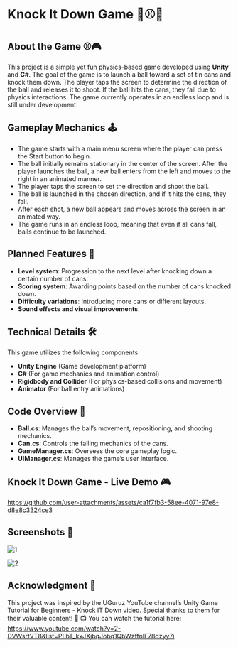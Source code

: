# Knock It Down Game 🎯⚾💥

## About the Game ⚾🎮
This project is a simple yet fun physics-based game developed using **Unity** and **C#**. The goal of the game is to launch a ball toward a set of tin cans and knock them down. The player taps the screen to determine the direction of the ball and releases it to shoot. If the ball hits the cans, they fall due to physics interactions. The game currently operates in an endless loop and is still under development.

## Gameplay Mechanics 🕹️
- The game starts with a main menu screen where the player can press the Start button to begin.
- The ball initially remains stationary in the center of the screen. After the player launches the ball, a new ball enters from the left and moves to the right in an animated manner.
- The player taps the screen to set the direction and shoot the ball.
- The ball is launched in the chosen direction, and if it hits the cans, they fall.
- After each shot, a new ball appears and moves across the screen in an animated way.
- The game runs in an endless loop, meaning that even if all cans fall, balls continue to be launched.

## Planned Features 🚀
- **Level system**: Progression to the next level after knocking down a certain number of cans.
- **Scoring system**: Awarding points based on the number of cans knocked down.
- **Difficulty variations**: Introducing more cans or different layouts.
- **Sound effects and visual improvements**.

## Technical Details 🛠️
This game utilizes the following components:
- **Unity Engine** (Game development platform)
- **C#** (For game mechanics and animation control)
- **Rigidbody and Collider** (For physics-based collisions and movement)
- **Animator** (For ball entry animations)

## Code Overview 📂
- **Ball.cs**: Manages the ball’s movement, repositioning, and shooting mechanics.
- **Can.cs**: Controls the falling mechanics of the cans.
- **GameManager.cs**: Oversees the core gameplay logic.
- **UIManager.cs**: Manages the game’s user interface.

## Knock It Down Game - Live Demo 🎮

https://github.com/user-attachments/assets/ca1f7fb3-58ee-4071-97e8-d8e8c3324ce3

## Screenshots 📸

![1](https://github.com/user-attachments/assets/96163202-554c-4b50-8f61-c68f9dea0743)

![2](https://github.com/user-attachments/assets/05ec7af8-26a7-4e1e-b160-dcffe0413b22)

## Acknowledgment 🙏
This project was inspired by the UGuruz YouTube channel’s Unity Game Tutorial for Beginners - Knock IT Down video. Special thanks to them for their valuable content! 🎯
📺 You can watch the tutorial here: https://www.youtube.com/watch?v=2-DVWsrtVT8&list=PLbT_kxJXjbqJobq1QbWzffnlF78dzyy7i


